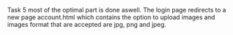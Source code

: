 Task 5 most of the optimal part is done aswell.
The login page redirects to a new page account.html which contains the option to upload images and images format that are accepted are jpg, png and jpeg.
